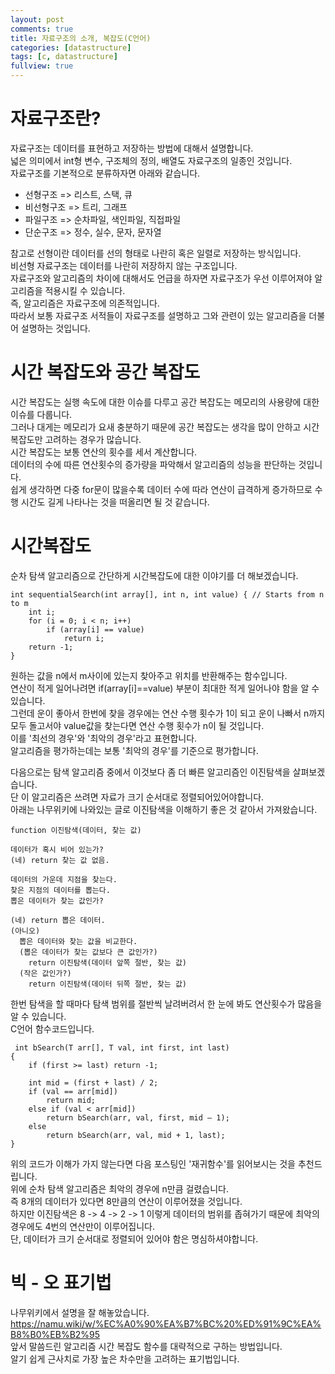 ```yaml
---
layout: post
comments: true
title: 자료구조의 소개, 복잡도(C언어)
categories: [datastructure]
tags: [c, datastructure]
fullview: true
---
```


# 자료구조란?

자료구조는 데이터를 표현하고 저장하는 방법에 대해서 설명합니다.  
넓은 의미에서 int형 변수, 구조체의 정의, 배열도 자료구조의 일종인 것입니다.  
자료구조를 기본적으로 분류하자면 아래와 같습니다.  

- 선형구조 => 리스트, 스택, 큐
- 비선형구조 => 트리, 그래프
- 파일구조 => 순차파일, 색인파일, 직접파일
- 단순구조 => 정수, 실수, 문자, 문자열

참고로 선형이란 데이터를 선의 형태로 나란히 혹은 일렬로 저장하는 방식입니다.  
비선형 자료구조는 데이터를 나란히 저장하지 않는 구조입니다.  
자료구조와 알고리즘의 차이에 대해서도 언급을 하자면 자료구조가 우선 이루어져야 알고리즘을 적용시킬 수 있습니다.  
즉, 알고리즘은 자료구조에 의존적입니다.  
따라서 보통 자료구조 서적들이 자료구조를 설명하고 그와 관련이 있는 알고리즘을 더불어 설명하는 것입니다.

# 시간 복잡도와 공간 복잡도

시간 복잡도는 실행 속도에 대한 이슈를 다루고 공간 복잡도는 메모리의 사용량에 대한 이슈를 다룹니다.  
그러나 대게는 메모리가 요새 충분하기 때문에 공간 복잡도는 생각을 많이 안하고 시간 복잡도만 고려하는 경우가 많습니다.  
시간 복잡도는 보통 연산의 횟수를 세서 계산합니다.  
데이터의 수에 따른 연산횟수의 증가량을 파악해서 알고리즘의 성능을 판단하는 것입니다.  
쉽게 생각하면 다중 for문이 많을수록 데이터 수에 따라 연산이 급격하게 증가하므로 수행 시간도 길게 나타나는 것을 떠올리면 될 것 같습니다.  

# 시간복잡도

순차 탐색 알고리즘으로 간단하게 시간복잡도에 대한 이야기를 더 해보겠습니다.

```
int sequentialSearch(int array[], int n, int value) { // Starts from n to m
    int i;
    for (i = 0; i < n; i++)
        if (array[i] == value)
            return i;
    return -1;
}
```

원하는 값을 n에서 m사이에 있는지 찾아주고 위치를 반환해주는 함수입니다.  
연산이 적게 일어나려면 if(array[i]==value) 부분이 최대한 적게 일어나야 함을 알 수 있습니다.  
그런데 운이 좋아서 한번에 찾을 경우에는 연산 수행 횟수가 1이 되고 운이 나빠서 n까지 모두 돌고서야 value값을 찾는다면 연산 수행 횟수가 n이 될 것입니다.  
이를 '최선의 경우'와 '최악의 경우'라고 표현합니다.  
알고리즘을 평가하는데는 보통 '최악의 경우'를 기준으로 평가합니다.  

다음으로는 탐색 알고리즘 중에서 이것보다 좀 더 빠른 알고리즘인 이진탐색을 살펴보겠습니다.  
단 이 알고리즘은 쓰려면 자료가 크기 순서대로 정렬되어있어야합니다.  
아래는 나무위키에 나와있는 글로 이진탐색을 이해하기 좋은 것 같아서 가져왔습니다.

```
function 이진탐색(데이터, 찾는 값)

데이터가 혹시 비어 있는가?
(네) return 찾는 값 없음.

데이터의 가운데 지점을 찾는다.
찾은 지점의 데이터를 뽑는다.
뽑은 데이터가 찾는 값인가?

(네) return 뽑은 데이터.
(아니오)
  뽑은 데이터와 찾는 값을 비교한다.
  (뽑은 데이터가 찾는 값보다 큰 값인가?)
    return 이진탐색(데이터 앞쪽 절반, 찾는 값)
  (작은 값인가?)
    return 이진탐색(데이터 뒤쪽 절반, 찾는 값)
```

한번 탐색을 할 때마다 탐색 범위를 절반씩 날려버려서 한 눈에 봐도 연산횟수가 많음을 알 수 있습니다.  
C언어 함수코드입니다.  

```
￼int bSearch(T arr[], T val, int first, int last)
{
    if (first >= last) return -1;

    int mid = (first + last) / 2;
    if (val == arr[mid])
        return mid;
    else if (val < arr[mid])
        return bSearch(arr, val, first, mid – 1);
    else
        return bSearch(arr, val, mid + 1, last);
}
```

위의 코드가 이해가 가지 않는다면 다음 포스팅인 '재귀함수'를 읽어보시는 것을 추천드립니다.  
위에 순차 탐색 알고리즘은 최악의 경우에 n만큼 걸렸습니다.  
즉 8개의 데이터가 있다면 8만큼의 연산이 이루어졌을 것입니다.  
하지만 이진탐색은 8 -> 4 -> 2 -> 1 이렇게 데이터의 범위를 좁혀가기 때문에 최악의 경우에도 4번의 연산만이 이루어집니다.  
단, 데이터가 크기 순서대로 정렬되어 있어야 함은 명심하셔야합니다.  

# 빅 - 오 표기법

나무위키에서 설명을 잘 해놓았습니다.  
https://namu.wiki/w/%EC%A0%90%EA%B7%BC%20%ED%91%9C%EA%B8%B0%EB%B2%95  
앞서 말씀드린 알고리즘 시간 복잡도 함수를 대략적으로 구하는 방법입니다.  
알기 쉽게 근사치로 가장 높은 차수만을 고려하는 표기법입니다.  
